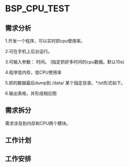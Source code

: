 # BSP_CPU_TEST

## 需求分析

1.开发一个程序，可以实时抓cpu使用率。

2.可在手机上后台运行。

3.可输入参数： 时间。 (指定抓好多时间的cpu数据。默认10s)

4.程序低内存，低CPU使用率

5.抓的数据最后dump到 /data/ 某个指定目录。*.txt形式如下。

6.输出表格，并形成相应图



## 需求拆分

需求涉及到内存和CPU两个模块。





## 工作计划





## 工作安排





